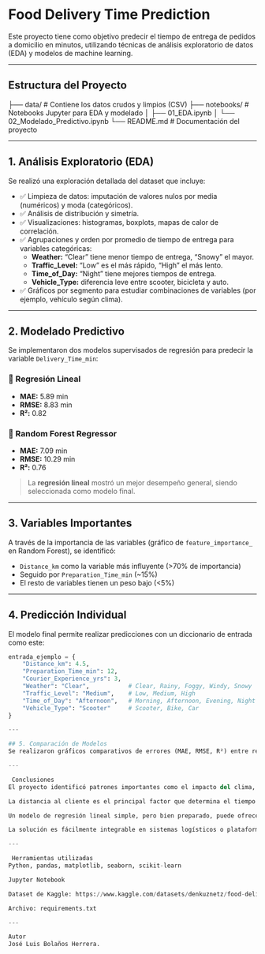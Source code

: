 # Food Delivery Time Prediction

Este proyecto tiene como objetivo predecir el tiempo de entrega de pedidos a domicilio en minutos, utilizando técnicas de análisis exploratorio de datos (EDA) y modelos de machine learning. 

---

## Estructura del Proyecto

├── data/ # Contiene los datos crudos y limpios (CSV)
├── notebooks/ # Notebooks Jupyter para EDA y modelado
│ ├── 01_EDA.ipynb
│ └── 02_Modelado_Predictivo.ipynb
└── README.md # Documentación del proyecto

---

## 1. Análisis Exploratorio (EDA)

Se realizó una exploración detallada del dataset que incluye:

- ✅ Limpieza de datos: imputación de valores nulos por media (numéricos) y moda (categóricos).
- ✅ Análisis de distribución y simetría.
- ✅ Visualizaciones: histogramas, boxplots, mapas de calor de correlación.
- ✅ Agrupaciones y orden por promedio de tiempo de entrega para variables categóricas:
  - **Weather:** “Clear” tiene menor tiempo de entrega, “Snowy” el mayor.
  - **Traffic_Level:** “Low” es el más rápido, “High” el más lento.
  - **Time_of_Day:** “Night” tiene mejores tiempos de entrega.
  - **Vehicle_Type:** diferencia leve entre scooter, bicicleta y auto.
- ✅ Gráficos por segmento para estudiar combinaciones de variables (por ejemplo, vehículo según clima).

---

## 2. Modelado Predictivo

Se implementaron dos modelos supervisados de regresión para predecir la variable `Delivery_Time_min`:

### 🔹 Regresión Lineal
- **MAE:** 5.89 min
- **RMSE:** 8.83 min
- **R²:** 0.82

### 🔹 Random Forest Regressor
- **MAE:** 7.09 min
- **RMSE:** 10.29 min
- **R²:** 0.76

> La **regresión lineal** mostró un mejor desempeño general, siendo seleccionada como modelo final.

---

## 3. Variables Importantes

A través de la importancia de las variables (gráfico de `feature_importance_` en Random Forest), se identificó:

- `Distance_km` como la variable más influyente (>70% de importancia)
- Seguido por `Preparation_Time_min` (~15%)
- El resto de variables tienen un peso bajo (<5%)

---

## 4. Predicción Individual

El modelo final permite realizar predicciones con un diccionario de entrada como este:

```python
entrada_ejemplo = {
    "Distance_km": 4.5,
    "Preparation_Time_min": 12,
    "Courier_Experience_yrs": 3,
    "Weather": "Clear",           # Clear, Rainy, Foggy, Windy, Snowy
    "Traffic_Level": "Medium",    # Low, Medium, High
    "Time_of_Day": "Afternoon",   # Morning, Afternoon, Evening, Night
    "Vehicle_Type": "Scooter"     # Scooter, Bike, Car
}

---

## 5. Comparación de Modelos
Se realizaron gráficos comparativos de errores (MAE, RMSE, R²) entre regresión lineal y Random Forest, permitiendo visualizar claramente el mejor desempeño de la regresión lineal en este caso.

---

 Conclusiones
El proyecto identificó patrones importantes como el impacto del clima, tráfico y experiencia del repartidor.

La distancia al cliente es el principal factor que determina el tiempo de entrega.

Un modelo de regresión lineal simple, pero bien preparado, puede ofrecer resultados altamente precisos y comprensibles.

La solución es fácilmente integrable en sistemas logísticos o plataformas de seguimiento.

---

 Herramientas utilizadas
Python, pandas, matplotlib, seaborn, scikit-learn

Jupyter Notebook

Dataset de Kaggle: https://www.kaggle.com/datasets/denkuznetz/food-delivery-time-prediction/data

Archivo: requirements.txt

---

Autor
José Luis Bolaños Herrera.